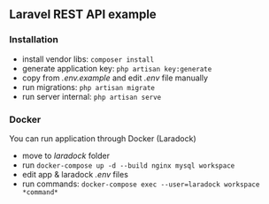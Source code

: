 ## Laravel REST API example

### Installation

* install vendor libs: `composer install`
* generate application key: `php artisan key:generate`
* copy from *.env.example* and edit *.env* file manually
* run migrations: `php artisan migrate`
* run server internal: `php artisan serve`

### Docker
You can run application through Docker (Laradock)
* move to *laradock* folder
* run `docker-compose up -d --build nginx mysql workspace`
* edit app & laradock *.env* files
* run commands: `docker-compose exec --user=laradock workspace *command*`
